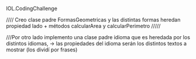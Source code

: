 IOL.CodingChallenge

//// Creo clase padre FormasGeometricas y las distintas formas heredan propiedad lado + métodos calcularArea y calcularPerimetro /////

///Por otro lado implemento una clase padre idioma que es heredada por los distintos idiomas, 
-> las propiedades del idioma serán los distintos textos a mostrar (los dividí por frases)


 